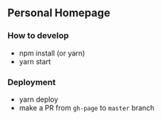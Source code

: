 ## Personal Homepage

### How to develop
- npm install (or yarn)
- yarn start


### Deployment
- yarn deploy
- make a PR from `gh-page` to `master` branch